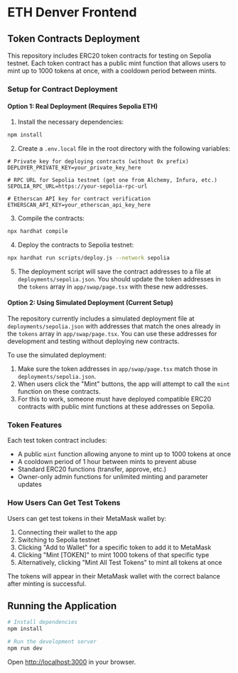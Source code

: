 # ETH Denver Frontend

## Token Contracts Deployment

This repository includes ERC20 token contracts for testing on Sepolia testnet. Each token contract has a public mint function that allows users to mint up to 1000 tokens at once, with a cooldown period between mints.

### Setup for Contract Deployment

#### Option 1: Real Deployment (Requires Sepolia ETH)

1. Install the necessary dependencies:

```bash
npm install
```

2. Create a `.env.local` file in the root directory with the following variables:

```
# Private key for deploying contracts (without 0x prefix)
DEPLOYER_PRIVATE_KEY=your_private_key_here

# RPC URL for Sepolia testnet (get one from Alchemy, Infura, etc.)
SEPOLIA_RPC_URL=https://your-sepolia-rpc-url

# Etherscan API key for contract verification
ETHERSCAN_API_KEY=your_etherscan_api_key_here
```

3. Compile the contracts:

```bash
npx hardhat compile
```

4. Deploy the contracts to Sepolia testnet:

```bash
npx hardhat run scripts/deploy.js --network sepolia
```

5. The deployment script will save the contract addresses to a file at `deployments/sepolia.json`. You should update the token addresses in the `tokens` array in `app/swap/page.tsx` with these new addresses.

#### Option 2: Using Simulated Deployment (Current Setup)

The repository currently includes a simulated deployment file at `deployments/sepolia.json` with addresses that match the ones already in the `tokens` array in `app/swap/page.tsx`. You can use these addresses for development and testing without deploying new contracts.

To use the simulated deployment:

1. Make sure the token addresses in `app/swap/page.tsx` match those in `deployments/sepolia.json`.
2. When users click the "Mint" buttons, the app will attempt to call the `mint` function on these contracts.
3. For this to work, someone must have deployed compatible ERC20 contracts with public mint functions at these addresses on Sepolia.

### Token Features

Each test token contract includes:

- A public `mint` function allowing anyone to mint up to 1000 tokens at once
- A cooldown period of 1 hour between mints to prevent abuse
- Standard ERC20 functions (transfer, approve, etc.)
- Owner-only admin functions for unlimited minting and parameter updates

### How Users Can Get Test Tokens

Users can get test tokens in their MetaMask wallet by:

1. Connecting their wallet to the app
2. Switching to Sepolia testnet
3. Clicking "Add to Wallet" for a specific token to add it to MetaMask
4. Clicking "Mint [TOKEN]" to mint 1000 tokens of that specific type
5. Alternatively, clicking "Mint All Test Tokens" to mint all tokens at once

The tokens will appear in their MetaMask wallet with the correct balance after minting is successful.

## Running the Application

```bash
# Install dependencies
npm install

# Run the development server
npm run dev
```

Open [http://localhost:3000](http://localhost:3000) in your browser. 